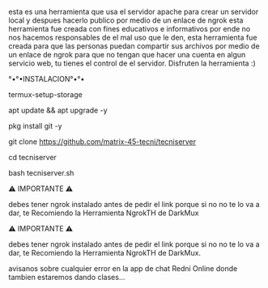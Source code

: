 esta es una herramienta que usa el servidor apache para crear
un servidor local y despues hacerlo publico por medio de un
enlace de ngrok esta herramienta fue creada con fines educativos e informativos por ende no nos hacemos responsables de el mal
uso que le den, esta herramienta fue creada para que las personas puedan compartir sus archivos por medio de un enlace de ngrok
para que no tengan que hacer una cuenta en algun servicio web,
tu tienes el control de el servidor. Disfruten la herramienta :)

°•°•INSTALACION°•°•

termux-setup-storage

apt update && apt upgrade -y

pkg install git -y

git clone https://github.com/matrix-45-tecni/tecniserver

cd tecniserver

bash tecniserver.sh

⚠ IMPORTANTE ⚠

debes tener ngrok instalado antes de pedir el link porque si no
no te lo va a dar, te Recomiendo la Herramienta
NgrokTH de DarkMux

⚠ IMPORTANTE ⚠

debes tener ngrok instalado antes de pedir el link porque si no
no te lo va a dar, te Recomiendo la Herramienta
NgrokTH de DarkMux.

avisanos sobre cualquier error en la app de chat Redni Online
donde tambien estaremos dando clases...
